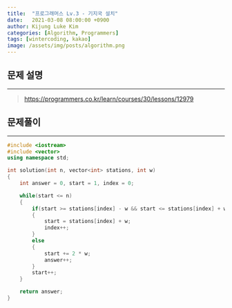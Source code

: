```yaml
---
title:  "프로그래머스 Lv.3 - 기지국 설치"
date:   2021-03-08 08:00:00 +0900
author: Kijung Luke Kim
categories: [Algorithm, Programmers]
tags: [wintercoding, kakao]
image: /assets/img/posts/algorithm.png
---
```


## 문제 설명
---

> https://programmers.co.kr/learn/courses/30/lessons/12979

## 문제풀이
---

```cpp
#include <iostream>
#include <vector>
using namespace std;

int solution(int n, vector<int> stations, int w)
{
    int answer = 0, start = 1, index = 0;

    while(start <= n)
    {
        if(start >= stations[index] - w && start <= stations[index] + w)
        {
            start = stations[index] + w;
            index++;
        }
        else
        {
            start += 2 * w;
            answer++;
        }
        start++;
    }

    return answer;
}
```